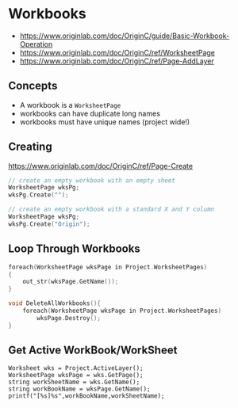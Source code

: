 # Workbooks
* https://www.originlab.com/doc/OriginC/guide/Basic-Workbook-Operation
* https://www.originlab.com/doc/OriginC/ref/WorksheetPage
* https://www.originlab.com/doc/OriginC/ref/Page-AddLayer

## Concepts
* A workbook is a `WorksheetPage`
* workbooks can have duplicate long names
* workbooks must have unique names (project wide!)

## Creating
https://www.originlab.com/doc/OriginC/ref/Page-Create

```c
// create an empty workbook with an empty sheet
WorksheetPage wksPg;
wksPg.Create("");
```

```c
// create an empty workbook with a standard X and Y column
WorksheetPage wksPg;
wksPg.Create("Origin");
```

## Loop Through Workbooks
```c
foreach(WorksheetPage wksPage in Project.WorksheetPages)
{
    out_str(wksPage.GetName());
}
```

```c
void DeleteAllWorkbooks(){
	foreach(WorksheetPage wksPage in Project.WorksheetPages)
		wksPage.Destroy();
}
```

## Get Active WorkBook/WorkSheet
```
Worksheet wks = Project.ActiveLayer();
WorksheetPage wksPage = wks.GetPage();
string workSheetName = wks.GetName();
string workBookName = wksPage.GetName();
printf("[%s]%s",workBookName,workSheetName);
```
